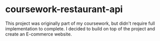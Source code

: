 # coursework-restaurant-api
This project was originally part of my coursework, but didn't require full implementation to complete. I decided to build on top of the project and create an E-commerce website.
